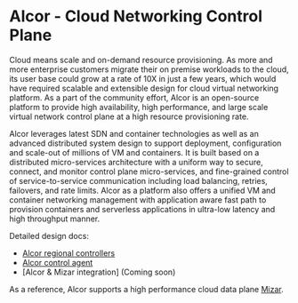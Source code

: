 # Alcor - Cloud Networking Control Plane

Cloud means scale and on-demand resource provisioning.
As more and more enterprise customers migrate their on premise workloads to the cloud,
its user base could grow at a rate of 10X in just a few years,
which would have required scalable and extensible design for cloud virtual networking platform.
As a part of the community effort,
Alcor is an open-source platform to provide high availability, high performance, and large scale
virtual network control plane at a high resource provisioning rate.

Alcor leverages latest SDN and container technologies as well as an advanced distributed system design to
support deployment, configuration and scale-out of millions of VM and containers.
It is built based on a distributed micro-services architecture with a uniform way to secure, connect, and monitor
control plane micro-services,
and fine-grained control of service-to-service communication including load balancing, retries, failovers, and rate limits.
Alcor as a platform also offers a unified VM and container networking management
with application aware fast path to provision containers and serverless applications
in ultra-low latency and high throughput manner.

Detailed design docs:

- [Alcor regional controllers](/docs)
- [Alcor control agent](https://github.com/futurewei-cloud/AlcorControlAgent)
- [Alcor & Mizar integration] (Coming soon)

As a reference, Alcor supports a high performance cloud data plane [Mizar](https://github.com/futurewei-cloud/Mizar).